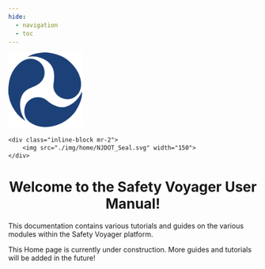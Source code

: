 ```yaml
---
hide:
  - navigation
  - toc
---
```


<div id="banner">
    <div class="inline-block">
        <img src="./img/home/FHWA_Seal.svg" width="150">
    </div>

    <div class="inline-block mr-2">
        <img src="./img/home/NJDOT_Seal.svg" width="150">
    </div>
</div>

<h1 style="text-align:center"> Welcome to the Safety Voyager User Manual! </h1>

This documentation contains various tutorials and guides on the various modules within the Safety Voyager platform.

This Home page is currently under construction. More guides and tutorials will be added in the future!

